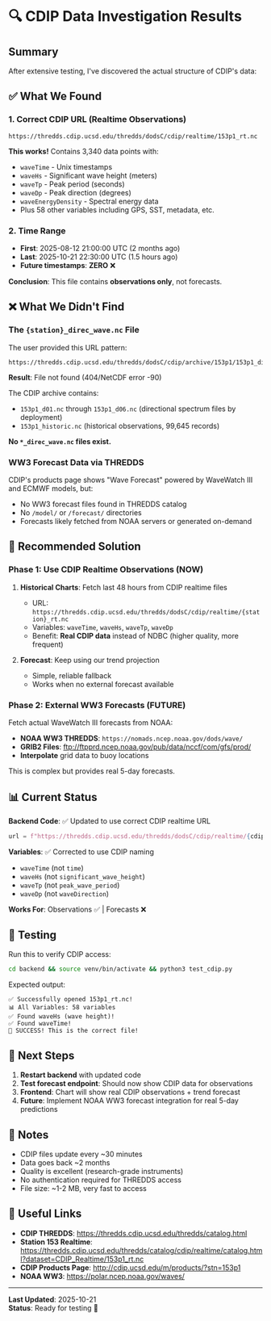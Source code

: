 # 🔍 CDIP Data Investigation Results

## Summary
After extensive testing, I've discovered the actual structure of CDIP's data:

## ✅ What We Found

### 1. Correct CDIP URL (Realtime Observations)
```
https://thredds.cdip.ucsd.edu/thredds/dodsC/cdip/realtime/153p1_rt.nc
```

**This works!** Contains 3,340 data points with:
- `waveTime` - Unix timestamps
- `waveHs` - Significant wave height (meters)
- `waveTp` - Peak period (seconds)
- `waveDp` - Peak direction (degrees)
- `waveEnergyDensity` - Spectral energy data
- Plus 58 other variables including GPS, SST, metadata, etc.

### 2. Time Range
- **First**: 2025-08-12 21:00:00 UTC (2 months ago)
- **Last**: 2025-10-21 22:30:00 UTC (1.5 hours ago)
- **Future timestamps**: **ZERO** ❌

**Conclusion**: This file contains **observations only**, not forecasts.

## ❌ What We Didn't Find

### The `{station}_direc_wave.nc` File
The user provided this URL pattern:
```
https://thredds.cdip.ucsd.edu/thredds/dodsC/cdip/archive/153p1/153p1_direc_wave.nc
```

**Result**: File not found (404/NetCDF error -90)

The CDIP archive contains:
- `153p1_d01.nc` through `153p1_d06.nc` (directional spectrum files by deployment)
- `153p1_historic.nc` (historical observations, 99,645 records)

**No `*_direc_wave.nc` files exist.**

### WW3 Forecast Data via THREDDS
CDIP's products page shows "Wave Forecast" powered by WaveWatch III and ECMWF models, but:
- No WW3 forecast files found in THREDDS catalog
- No `/model/` or `/forecast/` directories
- Forecasts likely fetched from NOAA servers or generated on-demand

## 🎯 Recommended Solution

### Phase 1: Use CDIP Realtime Observations (NOW)
1. **Historical Charts**: Fetch last 48 hours from CDIP realtime files
   - URL: `https://thredds.cdip.ucsd.edu/thredds/dodsC/cdip/realtime/{station}_rt.nc`
   - Variables: `waveTime`, `waveHs`, `waveTp`, `waveDp`
   - Benefit: **Real CDIP data** instead of NDBC (higher quality, more frequent)

2. **Forecast**: Keep using our trend projection
   - Simple, reliable fallback
   - Works when no external forecast available

### Phase 2: External WW3 Forecasts (FUTURE)
Fetch actual WaveWatch III forecasts from NOAA:
- **NOAA WW3 THREDDS**: `https://nomads.ncep.noaa.gov/dods/wave/`
- **GRIB2 Files**: ftp://ftpprd.ncep.noaa.gov/pub/data/nccf/com/gfs/prod/
- **Interpolate** grid data to buoy locations

This is complex but provides real 5-day forecasts.

## 📊 Current Status

**Backend Code**: ✅ Updated to use correct CDIP realtime URL
```python
url = f"https://thredds.cdip.ucsd.edu/thredds/dodsC/cdip/realtime/{cdip_id}p1_rt.nc"
```

**Variables**: ✅ Corrected to use CDIP naming
- `waveTime` (not `time`)
- `waveHs` (not `significant_wave_height`)
- `waveTp` (not `peak_wave_period`)
- `waveDp` (not `waveDirection`)

**Works For**: Observations ✅ | Forecasts ❌

## 🔧 Testing

Run this to verify CDIP access:
```bash
cd backend && source venv/bin/activate && python3 test_cdip.py
```

Expected output:
```
✅ Successfully opened 153p1_rt.nc!
📊 All Variables: 58 variables
✅ Found waveHs (wave height)!
✅ Found waveTime!
🎉 SUCCESS! This is the correct file!
```

## 🚀 Next Steps

1. **Restart backend** with updated code
2. **Test forecast endpoint**: Should now show CDIP data for observations
3. **Frontend**: Chart will show real CDIP observations + trend forecast
4. **Future**: Implement NOAA WW3 forecast integration for real 5-day predictions

## 📝 Notes

- CDIP files update every ~30 minutes
- Data goes back ~2 months
- Quality is excellent (research-grade instruments)
- No authentication required for THREDDS access
- File size: ~1-2 MB, very fast to access

## 🔗 Useful Links

- **CDIP THREDDS**: https://thredds.cdip.ucsd.edu/thredds/catalog.html
- **Station 153 Realtime**: https://thredds.cdip.ucsd.edu/thredds/catalog/cdip/realtime/catalog.html?dataset=CDIP_Realtime/153p1_rt.nc
- **CDIP Products Page**: http://cdip.ucsd.edu/m/products/?stn=153p1
- **NOAA WW3**: https://polar.ncep.noaa.gov/waves/

---

**Last Updated**: 2025-10-21  
**Status**: Ready for testing 🧪

